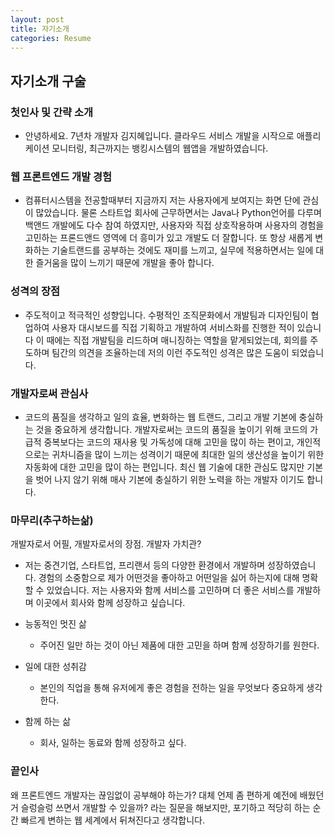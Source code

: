 ```yaml
---
layout: post
title: 자기소개
categories: Resume
---
```



## 자기소개 구술

### 첫인사 및 간략 소개

- 안녕하세요. 7년차 개발자 김지혜입니다. 클라우드 서비스 개발을 시작으로  애플리케이션 모니터링, 최근까지는 뱅킹시스템의 웹앱을 개발하였습니다.

### 웹 프론트엔드 개발 경험

- 컴퓨터시스템을 전공할때부터 지금까지 저는 사용자에게 보여지는 화면 단에 관심이 많았습니다. 물론 스타트업 회사에 근무하면서는 Java나 Python언어를 다루며 백앤드 개발에도 다수 참여 하였지만, 사용자와 직접 상호작용하며 사용자의 경험을 고민하는 프론드앤드 영역에 더 흥미가 있고 개발도 더 잘합니다. 또 항상 새롭게 변화하는 기술트랜드를 공부하는 것에도 재미를 느끼고, 실무에 적용하면서는 일에 대한 즐거움을 많이 느끼기 때문에 개발을 좋아 합니다.

### 성격의 장점

- 주도적이고 적극적인 성향입니다. 수평적인 조직문화에서 개발팀과 디자인팀이 협업하여 사용자 대시보드를 직접 기획하고 개발하여 서비스화를 진행한 적이 있습니다 이 때에는 직접 개발팀을 리드하며 매니징하는 역할을 맡게되었는데, 회의를 주도하며 팀간의 의견을 조율하는데 저의 이런 주도적인 성격은 많은 도움이 되었습니다. 

### 개발자로써 관심사

- 코드의 품질을 생각하고 일의 효율, 변화하는 웹 트랜드, 그리고 개발 기본에 충실하는 것을 중요하게 생각합니다. 개발자로써는 코드의 품질을 높이기 위해 코드의 가급적 중복보다는 코드의 재사용 및 가독성에 대해 고민을 많이 하는 편이고, 개인적으로는 귀차니즘을 많이 느끼는 성격이기 때문에 최대한 일의 생산성을 높이기 위한 자동화에 대한 고민을 많이 하는 편입니다. 최신 웹 기술에 대한 관심도 많지만 기본을 벗어 나지 않기 위해 매사 기본에 충실하기 위한 노력을 하는 개발자 이기도 합니다.

### 마무리(추구하는삶)
개발자로서 어필, 개발자로서의 장점. 개발자 가치관?

- 저는 중견기업, 스타트업, 프리랜서 등의 다양한 환경에서 개발하며 성장하였습니다.  경험의 소중함으로 제가 어떤것을 좋아하고 어떤일을 싫어 하는지에 대해 명확할 수 있었습니다. 저는 사용자와 함께 서비스를 고민하며 더 좋은 서비스를 개발하며 이곳에서 회사와 함께 성장하고 싶습니다. 
- 능동적인 멋진 삶

	- 주어진 일만 하는 것이 아닌 제품에 대한 고민을 하며 함께 성장하기를 원한다.

- 일에 대한 성취감

	- 본인의 직업을 통해 유저에게 좋은 경험을 전하는 일을 무엇보다 중요하게 생각한다.

- 함께 하는 삶

	- 회사, 일하는 동료와 함께 성장하고 싶다.

### 끝인사
왜 프론트엔드 개발자는 끊임없이 공부해야 하는가? 대체 언제 좀 편하게 예전에 배웠던거 슬렁슬렁 쓰면서 개발할 수 있을까? 라는 질문을 해보지만, 포기하고 적당히 하는 순간 빠르게 변하는 웹 세계에서 뒤쳐진다고 생각합니다.
